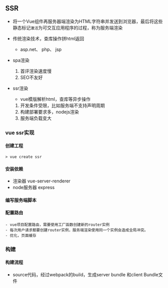 ## SSR
  - 将一个Vue组件再服务器端渲染为HTML字符串并发送到浏览器，最后将这些静态标记`激活`为可交互应用程序的过程，称为服务端渲染
  
  - 传统渲染技术，查库操作拼html返回
    - asp.net、 php、 jsp
  - spa渲染
    1. 首评渲染速度慢
    2. SEO不友好
  - ssr渲染
    - vue模版解析html，查库等异步操作
    1. 开发条件受限，比如服务端不支持声明周期
    2. 构建部署要求多，nodejs渲染
    3. 服务端负载变大

### vue ssr实现
  #### 创建工程
    > vue create ssr
  #### 安装依赖
  - 渲染器 vue-server-renderer
  - node服务器 express
  #### 编写服务端脚本
  #### 配置路由
    - vue项目配置路由，需要使用工厂函数创建新的router实例
    - 每次用户请求都要创建router实例，服务端渲染使用同一个实例会造成全局冲突。
    - 优化，页面缓存

### 构建
  #### 构建流程
  - source代码，经过webpack的build，生成server bundle 和client Bundle文件